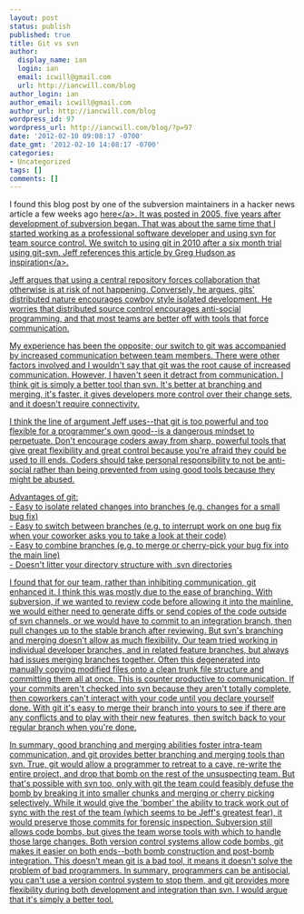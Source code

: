```yaml
---
layout: post
status: publish
published: true
title: Git vs svn
author:
  display_name: ian
  login: ian
  email: icwill@gmail.com
  url: http://iancwill.com/blog
author_login: ian
author_email: icwill@gmail.com
author_url: http://iancwill.com/blog
wordpress_id: 97
wordpress_url: http://iancwill.com/blog/?p=97
date: '2012-02-10 09:08:17 -0700'
date_gmt: '2012-02-10 14:08:17 -0700'
categories:
- Uncategorized
tags: []
comments: []
---
```

<p>I found this blog post by one of the subversion maintainers in a hacker news article a few weeks ago <a href="http:&#47;&#47;blog.red-bean.com&#47;sussman&#47;?p=20">here<&#47;a>.  It was posted in 2005, five years after development of subversion began.  That was about the same time that I started working as a professional software developer and using svn for team source control.  We switch to using git in 2010 after a six month trial using git-svn.  Jeff references this article by Greg Hudson as  <a href="http:&#47;&#47;web.mit.edu&#47;~ghudson&#47;thoughts&#47;bitkeeper.whynot">inspiration<&#47;a>.</p>
<p>Jeff argues that using a central repository forces collaboration that otherwise is at risk of not happening.  Conversely, he argues, gits' distributed nature encourages cowboy style isolated development.  He worries that distributed source control encourages anti-social programming, and that most teams are better off with tools that force communication.  </p>
<p>My experience has been the opposite; our switch to git was accompanied by increased communication between team members.  There were other factors involved and I wouldn't say that git was the root cause of increased communication.  However, I haven't seen it detract from communication.  I think git is simply a better tool than svn.  It's better at branching and merging, it's faster, it gives developers more control over their change sets, and it doesn't require connectivity.</p>
<p>I think the line of argument Jeff uses--that git is too powerful and too flexible for a programmer's own good--is a dangerous mindset to perpetuate.  Don't encourage coders away from sharp, powerful tools that give great flexibility and great control because you're afraid they could be used to ill ends.  Coders should take personal responsibility to not be anti-social rather than being prevented from using good tools because they might be abused.</p>
<p>Advantages of git:<br />
 - Easy to isolate related changes into branches (e.g. changes for a small bug fix)<br />
 - Easy to switch between branches (e.g. to interrupt work on one bug fix when your coworker asks you to take a look at their code)<br />
 - Easy to combine branches (e.g. to merge or cherry-pick your bug fix into the main line)<br />
 - Doesn't litter your directory structure with .svn directories</p>
<p>I found that for our team, rather than inhibiting communication, git enhanced it.  I think this was mostly due to the ease of branching.  With subversion, if we wanted to review code before allowing it into the mainline, we would either need to generate diffs or send copies of the code outside of svn channels, or we would have to commit to an integration branch, then pull changes up to the stable branch after reviewing.  But svn's branching and merging doesn't allow as much flexibility.  Our team tried working in individual developer branches, and in related feature branches, but always had issues merging branches together.  Often this degenerated into manually copying modified files onto a clean trunk file structure and committing them all at once.  This is counter productive to communication.  If your commits aren't checked into svn because they aren't totally complete, then coworkers can't interact with your code until you declare yourself done.  With git it's easy to merge their branch into yours to see if there are any conflicts and to play with their new features, then switch back to your regular branch when you're done.</p>
<p>In summary, good branching and merging abilities foster intra-team communication, and git provides better branching and merging tools than svn.  True, git would allow a programmer to retreat to a cave, re-write the entire project, and drop that bomb on the rest of the unsuspecting team.  But that's possible with svn too, only with git the team could feasibly defuse the bomb by breaking it into smaller chunks and merging or cherry picking selectively.  While it would give the 'bomber' the ability to track work out of sync with the rest of the team (which seems to be Jeff's greatest fear), it would preserve those commits for forensic inspection.  Subversion still allows code bombs, but gives the team worse tools with which to handle those large changes.  Both version control systems allow code bombs, git makes it easier on both ends--both bomb construction and post-bomb integration.  This doesn't mean git is a bad tool, it means it doesn't solve the problem of bad programmers.  In summary, programmers can be antisocial, you can't use a version control system to stop them, and git provides more flexibility during both development and integration than svn.  I would argue that it's simply a better tool.</p>
